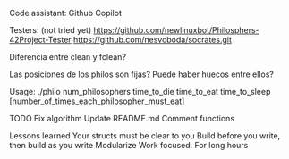 Code assistant: Github Copilot

Testers: (not tried yet)
https://github.com/newlinuxbot/Philosphers-42Project-Tester
https://github.com/nesvoboda/socrates.git

Diferencia entre clean y fclean?

Las posiciones de los philos son fijas? Puede haber huecos entre ellos?

Usage:
./philo num_philosophers time_to_die time_to_eat time_to_sleep [number_of_times_each_philosopher_must_eat]

TODO
Fix algorithm
Update README.md
Comment functions

Lessons learned
Your structs must be clear to you
Build before you write, then build as you write
Modularize
Work focused. For long hours
